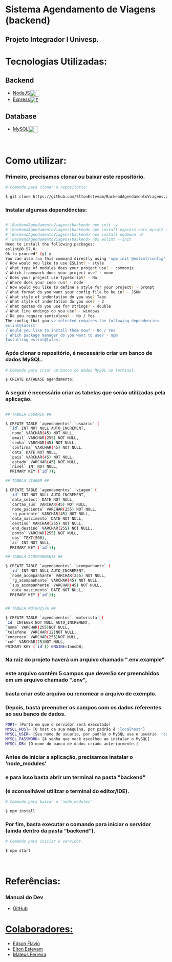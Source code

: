 # Sistema Agendamento de Viagens (backend)

## Projeto Integrador I Univesp.

# Tecnologias Utilizadas:

## Backend

- <a href="https://nodejs.org/en/"> NodeJS</a><img align="center" alt="NodeJS" height="20" width="30" src="https://cdn.jsdelivr.net/gh/devicons/devicon/icons/nodejs/nodejs-original.svg">
- <a href="https://expressjs.com/">Express</a><img align="center" alt="Express" height="20" width="30" src="https://cdn.jsdelivr.net/gh/devicons/devicon/icons/express/express-original.svg">

## Database

- <a href="https://www.mysql.com/">MySQL</a><img align="center" alt="MySQL" height="20" width="30" src="https://cdn.jsdelivr.net/gh/devicons/devicon/icons/mysql/mysql-original.svg">

<br>

# Como utilizar:

### Primeiro, precisamos clonar ou baixar este repositório.

```bash
# Comando para clonar o repositório:

$ git clone https://github.com/EltonEstevam/BackendAgendamentoViagens.git

```

### Instalar algumas dependências:

```bash

# \BackendAgendamentoViagens\backend> npm init -y
# \BackendAgendamentoViagens\backend> npm install express cors mysql2 dotenv
# \BackendAgendamentoViagens\backend> npm install nodemon -D
# \BackendAgendamentoViagens\backend> npx eslint --init
Need to install the following packages:
eslint@8.57.0
Ok to proceed? (y) y
You can also run this command directly using 'npm init @eslint/config'.
√ How would you like to use ESLint? · style
√ What type of modules does your project use? · commonjs
√ Which framework does your project use? · none
√ Does your project use TypeScript? · No
√ Where does your code run? · node
√ How would you like to define a style for your project? · prompt
√ What format do you want your config file to be in? · JSON
√ What style of indentation do you use? Tabs
√ What style of indentation do you use? · 2
√ What quotes do you use for strings? · double
√ What line endings do you use? · windows
√ Do you require semicolons? · No / Yes
The config that you've selected requires the following dependencies:
eslint@latest
√ Would you like to install them now? · No / Yes
√ Which package manager do you want to use? · npm
Installing eslint@latest

```

### Após clonar o repositório, é necessário criar um banco de dados MySQL.

```bash
# Comando para criar um banco de dados MySQL no terminal:

$ CREATE DATABASE agendamento;
```

### A seguir é necessário criar as tabelas que serão utilizadas pela aplicação.

```bash

## TABELA USUÁRIO ##

$ CREATE TABLE `agendamentos`.`usuario` (
  `id` INT NOT NULL AUTO_INCREMENT,
  `nome` VARCHAR(45) NOT NULL,
  `email` VARCHAR(255) NOT NULL,
  `senha` VARCHAR(45) NOT NULL,
  `confirma` VARCHAR(45) NOT NULL,
  `data` DATE NOT NULL,
  `pais` VARCHAR(45) NOT NULL,
  `estado` VARCHAR(45) NOT NULL,
  `nivel` INT NOT NULL,
  PRIMARY KEY (`id`));

## TABELA VIAGEM ##

$ CREATE TABLE `agendamentos`.`viagem` (
  `id` INT NOT NULL AUTO_INCREMENT,
  `data_select` DATE NOT NULL,
  `cartao_sus` VARCHAR(45) NOT NULL,
  `nome_paciente` VARCHAR(255) NOT NULL,
  `rg_paciente` VARCHAR(45) NOT NULL,
  `data_nascimento` DATE NOT NULL,
  `destino` VARCHAR(255) NOT NULL,
  `end_destino` VARCHAR(255) NOT NULL,
  `ponto` VARCHAR(255) NOT NULL,
  `obs` TEXT(500),
  `ac` INT NOT NULL,
  PRIMARY KEY (`id`));

## TABELA ACOMPANHANTE ##

$ CREATE TABLE `agendamentos`.`acompanhante` (
  `id` INT NOT NULL AUTO_INCREMENT,
  `nome_acompanhante` VARCHAR(255) NOT NULL,
  `rg_acompanhante` VARCHAR(45) NOT NULL,
  `sus_acompanhante` VARCHAR(45) NOT NULL,
  `data_nascimento` DATE NOT NULL,
  PRIMARY KEY (`id`));


## TABELA MOTORISTA ##

$ CREATE TABLE `agendamentos`.`motorista` (
`id` INTEGER NOT NULL AUTO_INCREMENT,
`nome` VARCHAR(255)NOT NULL,
`telefone` VARCHAR(12)NOT NULL,
`endereco` VARCHAR(255)NOT NULL,
`cnh` VARCHAR(25)NOT NULL,
PRIMARY KEY (`id`)) ENGINE=InnoDB;

```

### Na raiz do projeto haverá um arquivo chamado ".env.example"

### este arquivo contém 5 campos que deverão ser preenchidos em um arquivo chamado ".env",

### basta criar este arquivo ou renomear o arquivo de exemplo.

### Depois, basta preencher os campos com os dados referentes ao seu banco de dados.

```bash
PORT= [Porta em que o servidor será executado]
MYSQL_HOST= [O host da sua máquina, por padrão é 'localhost']
MYSQL_USER= [Seu nome de usuário, por padrão o MySQL usa o usuário 'root']
MYSQL_PASSWORD= [A senha que você escolheu ao instalar o MySQL]
MYSQL_DB= [O nome do banco de dados criado anteriormente.]
```

### Antes de iniciar a aplicação, precisamos instalar o 'node_modules'

### e para isso basta abrir um terminal na pasta "backend"

### (é aconselhável utilizar o terminal do editor/IDE).

```bash
# Comando para baixar o 'node_modules'

$ npm install
```

### Por fim, basta executar o comando para iniciar o servidor (ainda dentro da pasta “backend”).

```bash
# Comando para iniciar o servidor.

$ npm start
```

<br/>

# Referências:

### Manual do Dev

- <a href="https://github.com/manualdodev"> GitHub

# Colaboradores:

- <a href="https://github.com/Edsonflaviobr"> Edson Flavio
  <br/>
- <a href="https://github.com/EltonEstevam"> Elton Estevam
  <br/>
- <a href="https://github.com/MateusFerreira2648"> Mateus Ferreira
